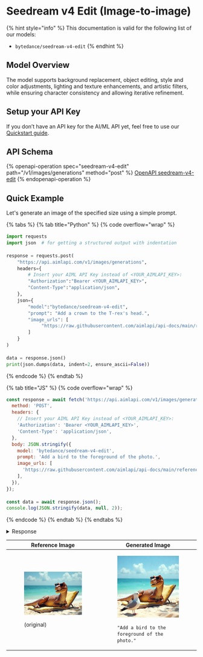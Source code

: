 # Seedream v4 Edit (Image-to-image)



{% hint style="info" %}
This documentation is valid for the following list of our models:

* `bytedance/seedream-v4-edit`
{% endhint %}

## Model Overview

The model supports background replacement, object editing, style and color adjustments, lighting and texture enhancements, and artistic filters, while ensuring character consistency and allowing iterative refinement.

## Setup your API Key

If you don’t have an API key for the AI/ML API yet, feel free to use our [Quickstart guide](https://docs.aimlapi.com/quickstart/setting-up).

## API Schema

{% openapi-operation spec="seedream-v4-edit" path="/v1/images/generations" method="post" %}
[OpenAPI seedream-v4-edit](https://raw.githubusercontent.com/aimlapi/api-docs/refs/heads/main/docs/api-references/image-models/ByteDance/seedream-v4-edit.json)
{% endopenapi-operation %}

## Quick Example

Let's generate an image of the specified size using a simple prompt.

{% tabs %}
{% tab title="Python" %}
{% code overflow="wrap" %}
```python
import requests
import json  # for getting a structured output with indentation

response = requests.post(
    "https://api.aimlapi.com/v1/images/generations",
    headers={
        # Insert your AIML API Key instead of <YOUR_AIMLAPI_KEY>:
        "Authorization":"Bearer <YOUR_AIMLAPI_KEY>",
        "Content-Type":"application/json",
    },
    json={
        "model":"bytedance/seedream-v4-edit",
        "prompt": "Add a crown to the T-rex's head.",
        "image_urls": [ 
             "https://raw.githubusercontent.com/aimlapi/api-docs/main/reference-files/t-rex.png"
        ]
    }
)

data = response.json()
print(json.dumps(data, indent=2, ensure_ascii=False))
```
{% endcode %}
{% endtab %}

{% tab title="JS" %}
{% code overflow="wrap" %}
```javascript
const response = await fetch('https://api.aimlapi.com/v1/images/generations', {
  method: 'POST',
  headers: {
    // Insert your AIML API Key instead of <YOUR_AIMLAPI_KEY>:
    'Authorization': 'Bearer <YOUR_AIMLAPI_KEY>',
    'Content-Type': 'application/json',
  },
  body: JSON.stringify({
    model: 'bytedance/seedream-v4-edit',
    prompt: 'Add a bird to the foreground of the photo.',
    image_urls: [
      'https://raw.githubusercontent.com/aimlapi/api-docs/main/reference-files/t-rex.png'
    ],        
  }),
});

const data = await response.json();
console.log(JSON.stringify(data, null, 2));
```
{% endcode %}
{% endtab %}
{% endtabs %}

<details>

<summary>Response</summary>

{% code overflow="wrap" %}
```json5
{
  "images": [
    {
      "url": "https://v3b.fal.media/files/b/kangaroo/nHWHZmeMr-SL4R7uFtvq7_d54b8823cf784f67bcfa43993bdb2179.png",
      "content_type": "image/png",
      "file_name": "d54b8823cf784f67bcfa43993bdb2179.png",
      "file_size": 1033237,
      "width": null,
      "height": null
    }
  ],
  "seed": 623004765,
  "data": [
    {
      "url": "https://v3b.fal.media/files/b/kangaroo/nHWHZmeMr-SL4R7uFtvq7_d54b8823cf784f67bcfa43993bdb2179.png",
      "content_type": "image/png",
      "file_name": "d54b8823cf784f67bcfa43993bdb2179.png",
      "file_size": 1033237,
      "width": null,
      "height": null
    }
  ],
  "meta": {
    "usage": {
      "tokens_used": 63000
    }
  }
}
```
{% endcode %}

</details>

<table data-full-width="false"><thead><tr><th>Reference Image</th><th>Generated Image</th></tr></thead><tbody><tr><td><div><figure><img src="../../../.gitbook/assets/flux-dev-t-rex.png" alt=""><figcaption><p>(original)</p></figcaption></figure></div></td><td><div><figure><img src="../../../.gitbook/assets/nHWHZmeMr-SL4R7uFtvq7_d54b8823cf784f67bcfa43993bdb2179.jpg" alt=""><figcaption><p><code>"Add a bird to the foreground of the photo."</code></p></figcaption></figure></div></td></tr></tbody></table>
